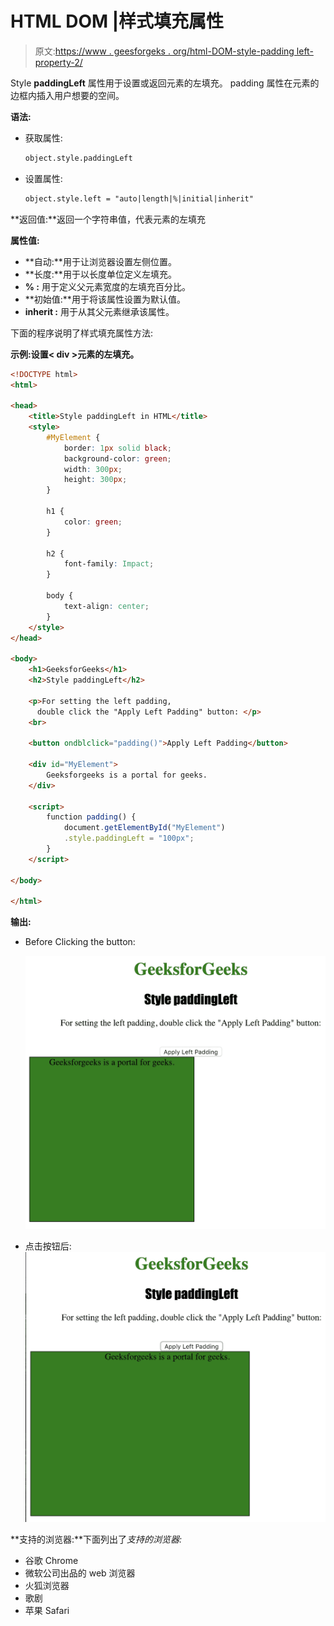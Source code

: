 # HTML DOM |样式填充属性

> 原文:[https://www . geesforgeks . org/html-DOM-style-padding left-property-2/](https://www.geeksforgeeks.org/html-dom-style-paddingleft-property-2/)

Style **paddingLeft** 属性用于设置或返回元素的左填充。
padding 属性在元素的边框内插入用户想要的空间。

**语法:**

*   获取属性:

    ```html
    object.style.paddingLeft
    ```

*   设置属性:

    ```html
    object.style.left = "auto|length|%|initial|inherit"
    ```

**返回值:**返回一个字符串值，代表元素的左填充

**属性值:**

*   **自动:**用于让浏览器设置左侧位置。
*   **长度:**用于以长度单位定义左填充。
*   **% :** 用于定义父元素宽度的左填充百分比。
*   **初始值:**用于将该属性设置为默认值。
*   **inherit :** 用于从其父元素继承该属性。

下面的程序说明了样式填充属性方法:

**示例:设置< div >元素的左填充。**

```html
<!DOCTYPE html>
<html>

<head>
    <title>Style paddingLeft in HTML</title>
    <style>
        #MyElement {
            border: 1px solid black;
            background-color: green;
            width: 300px;
            height: 300px;
        }

        h1 {
            color: green;
        }

        h2 {
            font-family: Impact;
        }

        body {
            text-align: center;
        }
    </style>
</head>

<body>
    <h1>GeeksforGeeks</h1>
    <h2>Style paddingLeft</h2>

    <p>For setting the left padding, 
      double click the "Apply Left Padding" button: </p>
    <br>

    <button ondblclick="padding()">Apply Left Padding</button>

    <div id="MyElement">
        Geeksforgeeks is a portal for geeks.
    </div>

    <script>
        function padding() {
            document.getElementById("MyElement")
            .style.paddingLeft = "100px";
        }
    </script>

</body>

</html>
```

**输出:**

*   Before Clicking the button:

    ![](img/0afec565ea8418852b781678c9283a5b.png)

*   点击按钮后:
    ![](img/f2cd1a5d4889f0c552d8dc27e3a80e9c.png)

**支持的浏览器:**下面列出了*支持的浏览器:*

*   谷歌 Chrome
*   微软公司出品的 web 浏览器
*   火狐浏览器
*   歌剧
*   苹果 Safari